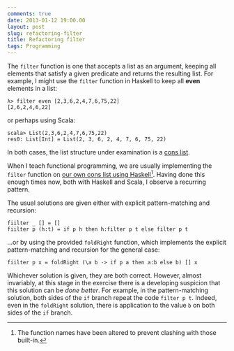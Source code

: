```yaml
---
comments: true
date: 2013-01-12 19:00.00
layout: post
slug: refactoring-filter
title: Refactoring filter
tags: Programming
---
```


The `filter` function is one that accepts a list as an argument, keeping all elements that satisfy a given predicate and returns the resulting list. For example, I might use the `filter` function in Haskell to keep all **even** elements in a list:

~~~{.Haskell}
λ> filter even [2,3,6,2,4,7,6,75,22]
[2,6,2,4,6,22]
~~~

or perhaps using Scala:

~~~{.Scala}
scala> List(2,3,6,2,4,7,6,75,22)
res0: List[Int] = List(2, 3, 6, 2, 4, 7, 6, 75, 22)
~~~

In both cases, the list structure under examination is a [cons list](http://en.wikipedia.org/wiki/Cons).

When I teach functional programming, we are usually implementing the `filter` function on [our own cons list using Haskell](https://github.com/tonymorris/course/blob/master/src/L02/List.hs#L80)[^1]. Having done this enough times now, both with Haskell and Scala, I observe a recurring pattern.

The usual solutions are given either with explicit pattern-matching and recursion:

~~~{.Haskell}
fiilter _ [] = []
fiilter p (h:t) = if p h then h:filter p t else filter p t
~~~

…or by using the provided `foldRight` function, which implements the explicit pattern-matching and recursion for the general case:

~~~{.Haskell}
fiilter p x = foldRight (\a b -> if p a then a:b else b) [] x
~~~

Whichever solution is given, they are both correct. However, almost invariably, at this stage in the exercise there is a developing suspicion that this solution can be *done better*. For example, in the pattern-matching solution, both sides of the `if` branch repeat the code `filter p t`. Indeed, even in the `foldRight` solution, there is application to the value `b` on both sides of the `if` branch.

[^1]: The function names have been altered to prevent clashing with those built-in.

